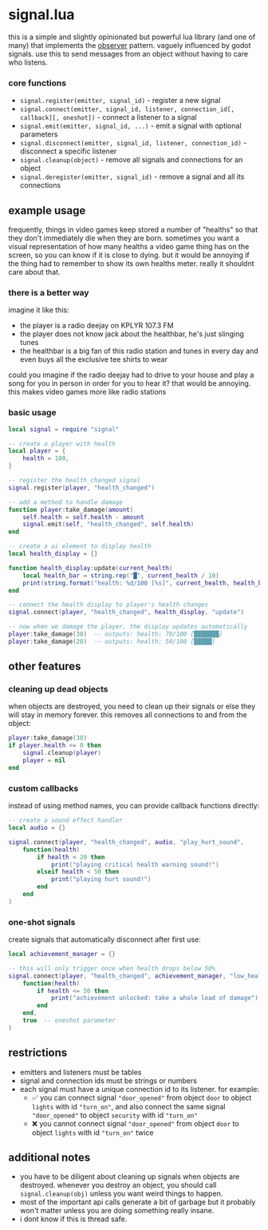# signal.lua

this is a simple and slightly opinionated but powerful lua library (and one of many) that implements the [observer](https://gameprogrammingpatterns.com/observer.html) pattern. vaguely influenced by godot signals. use this to send messages from an object without having to care who listens.

### core functions
- `signal.register(emitter, signal_id)` - register a new signal
- `signal.connect(emitter, signal_id, listener, connection_id[, callback][, oneshot])` - connect a listener to a signal
- `signal.emit(emitter, signal_id, ...)` - emit a signal with optional parameters
- `signal.disconnect(emitter, signal_id, listener, connection_id)` - disconnect a specific listener
- `signal.cleanup(object)` - remove all signals and connections for an object
- `signal.deregister(emitter, signal_id)` - remove a signal and all its connections

## example usage
frequently, things in video games keep stored a number of "healths" so that they don't immediately die when they are born. sometimes you want a visual representation of how many healths a video game thing has on the screen, so you can know if it is close to dying. but it would be annoying if the thing had to remember to show its own healths meter. really it shouldnt care about that. 

### there is a better way

imagine it like this:
- the player is a radio deejay on KPLYR 107.3 FM
- the player does not know jack about the healthbar, he's just slinging tunes
- the healthbar is a big fan of this radio station and tunes in every day and even buys all the exclusive tee shirts to wear

could you imagine if the radio deejay had to drive to your house and play a song for you in person in order for you to hear it? that would be annoying. this makes video games more like radio stations

### basic usage
```lua
local signal = require "signal"

-- create a player with health
local player = {
    health = 100,
}

-- register the health_changed signal
signal.register(player, "health_changed")

-- add a method to handle damage
function player:take_damage(amount)
    self.health = self.health - amount
    signal.emit(self, "health_changed", self.health)
end

-- create a ui element to display health
local health_display = {}

function health_display:update(current_health)
    local health_bar = string.rep("█", current_health / 10)
    print(string.format("health: %d/100 [%s]", current_health, health_bar))
end

-- connect the health display to player's health changes
signal.connect(player, "health_changed", health_display, "update")

-- now when we damage the player, the display updates automatically
player:take_damage(30)  -- outputs: health: 70/100 [███████]
player:take_damage(20)  -- outputs: health: 50/100 [█████]
```

## other features


### cleaning up dead objects
when objects are destroyed, you need to clean up their signals or else they will stay in memory forever. this removes all connections to and from the object:

```lua
player:take_damage(30)
if player.health <= 0 then
    signal.cleanup(player)
    player = nil
end
```

### custom callbacks

instead of using method names, you can provide callback functions directly:

```lua
-- create a sound effect handler
local audio = {}

signal.connect(player, "health_changed", audio, "play_hurt_sound",
    function(health)
        if health < 20 then
            print("playing critical health warning sound!")
        elseif health < 50 then
            print("playing hurt sound!")
        end
    end
)
```

### one-shot signals

create signals that automatically disconnect after first use:

```lua
local achievement_manager = {}

-- this will only trigger once when health drops below 50%
signal.connect(player, "health_changed", achievement_manager, "low_health_achievement",
    function(health)
        if health <= 50 then
            print("achievement unlocked: take a whole load of damage")
        end
    end,
    true  -- oneshot parameter
)
```

## restrictions
- emitters and listeners must be tables
- signal and connection ids must be strings or numbers
- each signal must have a unique connection id to its listener. for example:
  - ✅ you can connect signal `"door_opened"` from object `door` to object `lights` with id `"turn_on"`, and also connect the same signal `"door_opened"` to object `security` with id `"turn_on"`
  - ❌ you cannot connect signal `"door_opened"` from object `door` to object `lights` with id `"turn_on"` twice
  

## additional notes
- you have to be diligent about cleaning up signals when objects are destroyed. whenever you destroy an object, you should call `signal.cleanup(obj)` unless you want weird things to happen.
- most of the important api calls generate a bit of garbage but it probably won't matter unless you are doing something really insane.
- i dont know if this is thread safe.